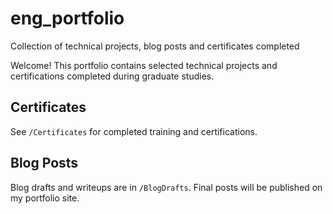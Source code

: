 # eng_portfolio
Collection of technical projects, blog posts and certificates completed

Welcome! This portfolio contains selected technical projects and certifications completed during graduate studies. 

## Certificates

See `/Certificates` for completed training and certifications.

## Blog Posts

Blog drafts and writeups are in `/BlogDrafts`. Final posts will be published on my portfolio site.
